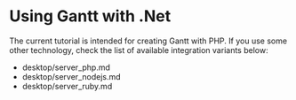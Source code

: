 Using Gantt with .Net 
======================================

The current tutorial is intended for creating Gantt with PHP. If you use some other technology, check the list of available integration variants below:

- desktop/server_php.md
- desktop/server_nodejs.md
- desktop/server_ruby.md